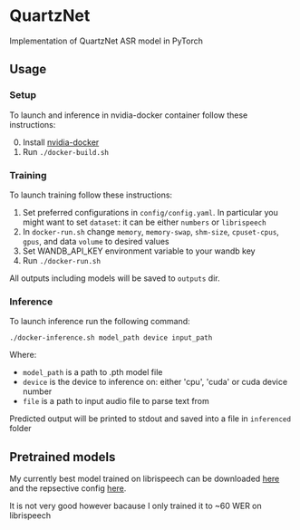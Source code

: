 # QuartzNet
Implementation of QuartzNet ASR model in PyTorch

## Usage

### Setup
To launch and inference in nvidia-docker container follow these instructions:

0. Install [nvidia-docker](https://github.com/NVIDIA/nvidia-docker)
1. Run `./docker-build.sh`

### Training
To launch training follow these instructions:

1. Set preferred configurations in `config/config.yaml`. In particular you might want to set `dataset`: it can be either `numbers` or `librispeech`
2. In `docker-run.sh` change `memory`, `memory-swap`, `shm-size`, `cpuset-cpus`, `gpus`, and data `volume` to desired values
3. Set WANDB_API_KEY environment variable to your wandb key
4. Run `./docker-run.sh`

All outputs including models will be saved to `outputs` dir.

### Inference
To launch inference run the following command:
```
./docker-inference.sh model_path device input_path
```
Where:
* `model_path` is a path to .pth model file
* `device` is the device to inference on: either 'cpu', 'cuda' or cuda device number
* `file` is a path to input audio file to parse text from

Predicted output will be printed to stdout and saved into a file in `inferenced` folder

## Pretrained models
My currently best model trained on librispeech can be downloaded [here](https://drive.google.com/file/d/1fZ5PdzoiXUKVeteA6T1TcGIlnpxFsJHm/view?usp=sharing) and the repsective config [here](https://drive.google.com/file/d/1Wik28YUI0e1d7xcZ4qXpx-6qBfzg45zx/view?usp=sharing).

It is not very good however bacause I only trained it to ~60 WER on librispeech 
